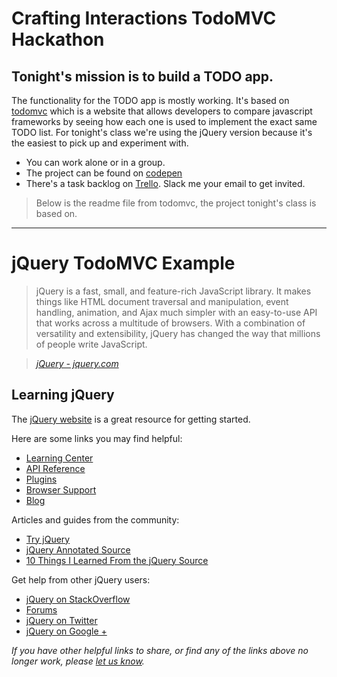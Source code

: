 # Crafting Interactions TodoMVC Hackathon

## Tonight's mission is to build a TODO app.

The functionality for the TODO app is mostly working. It's based on [todomvc](http://todomvc.com/) which is a website that allows developers to compare javascript frameworks by seeing how each one is used to implement the exact same TODO list. For tonight's class we're using the jQuery version because it's the easiest to pick up and experiment with.

* You can work alone or in a group.
* The project can be found on [codepen](https://codepen.io/jleonard/project/editor/DPErWZ/#0)
* There's a task backlog on [Trello](https://trello.com/b/BWjsmmND/ci-todo). Slack me your email to get invited.



> Below is the readme file from todomvc, the project tonight's class is based on.

---

# jQuery TodoMVC Example

> jQuery is a fast, small, and feature-rich JavaScript library. It makes things like HTML document traversal and manipulation, event handling, animation, and Ajax much simpler with an easy-to-use API that works across a multitude of browsers. With a combination of versatility and extensibility, jQuery has changed the way that millions of people write JavaScript.

> _[jQuery - jquery.com](http://jquery.com)_


## Learning jQuery

The [jQuery website](http://jquery.com) is a great resource for getting started.

Here are some links you may find helpful:

* [Learning Center](http://learn.jquery.com/)
* [API Reference](http://api.jquery.com)
* [Plugins](http://plugins.jquery.com)
* [Browser Support](http://jquery.com/browser-support)
* [Blog](http://blog.jquery.com)

Articles and guides from the community:

* [Try jQuery](http://try.jquery.com)
* [jQuery Annotated Source](http://github.com/robflaherty/jquery-annotated-source)
* [10 Things I Learned From the jQuery Source](http://paulirish.com/2010/10-things-i-learned-from-the-jquery-source)

Get help from other jQuery users:

* [jQuery on StackOverflow](http://stackoverflow.com/questions/tagged/jquery)
* [Forums](http://forum.jquery.com)
* [jQuery on Twitter](http://twitter.com/jquery)
* [jQuery on Google +](https://plus.google.com/102828491884671003608/posts)

_If you have other helpful links to share, or find any of the links above no longer work, please [let us know](https://github.com/tastejs/todomvc/issues)._
